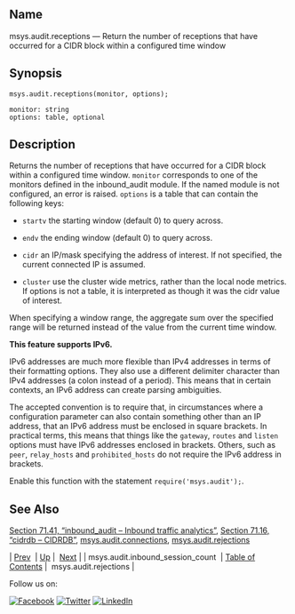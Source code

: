 <a name="lua.ref.msys.audit.receptions"></a>
## Name

msys.audit.receptions — Return the number of receptions that have occurred for a CIDR block within a configured time window

<a name="idp17293648"></a>
## Synopsis

`msys.audit.receptions(monitor, options);`

```
monitor: string
options: table, optional
```
<a name="idp17296672"></a>
## Description

Returns the number of receptions that have occurred for a CIDR block within a configured time window. `monitor` corresponds to one of the monitors defined in the inbound_audit module. If the named module is not configured, an error is raised. `options` is a table that can contain the following keys:

*   `startv` the starting window (default 0) to query across.

*   `endv` the ending window (default 0) to query across.

*   `cidr` an IP/mask specifying the address of interest. If not specified, the current connected IP is assumed.

*   `cluster` use the cluster wide metrics, rather than the local node metrics. If options is not a table, it is interpreted as though it was the cidr value of interest.

When specifying a window range, the aggregate sum over the specified range will be returned instead of the value from the current time window.

**This feature supports IPv6.**

IPv6 addresses are much more flexible than IPv4 addresses in terms of their formatting options. They also use a different delimiter character than IPv4 addresses (a colon instead of a period). This means that in certain contexts, an IPv6 address can create parsing ambiguities.

The accepted convention is to require that, in circumstances where a configuration parameter can also contain something other than an IP address, that an IPv6 address must be enclosed in square brackets. In practical terms, this means that things like the `gateway`, `routes` and `listen` options must have IPv6 addresses enclosed in brackets. Others, such as `peer`, `relay_hosts` and `prohibited_hosts` do not require the IPv6 address in brackets.

Enable this function with the statement `require('msys.audit');`.

<a name="idp17312640"></a>
## See Also

[Section 71.41, “inbound_audit – Inbound traffic analytics”](modules.inbound_audit.php "71.41. inbound_audit – Inbound traffic analytics"), [Section 71.16, “cidrdb – CIDRDB”](modules.cidrdb.php "71.16. cidrdb – CIDRDB"), [msys.audit.connections](lua.ref.msys.audit.connections.php "msys.audit.connections"), [msys.audit.rejections](lua.ref.msys.audit.rejections.php "msys.audit.rejections")

| [Prev](lua.ref.msys.audit.inbound_session_count.php)  | [Up](lua.function.details.php) |  [Next](lua.ref.msys.audit.rejections.php) |
| msys.audit.inbound_session_count  | [Table of Contents](index.php) |  msys.audit.rejections |

Follow us on:

[![Facebook](https://support.messagesystems.com/images/icon-facebook.png)](http://www.facebook.com/messagesystems) [![Twitter](https://support.messagesystems.com/images/icon-twitter.png)](http://twitter.com/#!/MessageSystems) [![LinkedIn](https://support.messagesystems.com/images/icon-linkedin.png)](http://www.linkedin.com/company/message-systems)